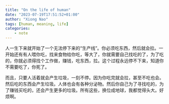 ```yaml
---
title: "On the life of human"
date: "2023-07-19T17:51:52+01:00"
author: "Xiong Nao"
tags: [human, meaning, life]
categories:
    - note
---
```


人一生下来就开始了一个无法停下来的“生产线”。你必须吃东西，然后就会拉。一开始还有有人喂你吃，找来食物给你吃，等大了，你就需要自己找吃的了，为了吃的，你就必须得找个工作做，赚钱，吃东西，拉。这个过程永远停不下来，知道你不需要吃了，你死了。

而且，只要人活着就会产生垃圾，一刻不停。因为你吃完就会拉，甚至不吃也会。然后吃的东西会产生垃圾。人体也会有各种分泌物。然后你自己为了寻找吃的，为了赚钱买吃的，还会产生更多的垃圾。所有这些，换位成地球，我都觉得头大。好烦啊。